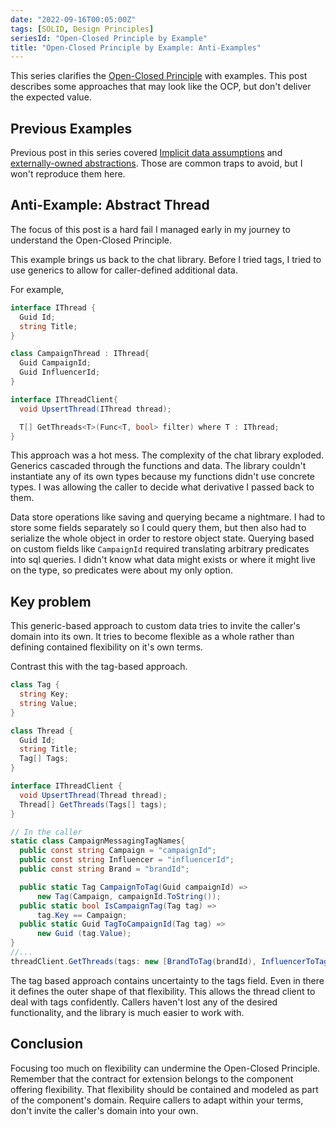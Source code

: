 ```yaml
---
date: "2022-09-16T00:05:00Z"
tags: [SOLID, Design Principles]
seriesId: "Open-Closed Principle by Example"
title: "Open-Closed Principle by Example: Anti-Examples"
---
```


This series clarifies the [Open-Closed Principle](https://en.wikipedia.org/wiki/Open%E2%80%93closed_principle) with examples. This post describes some approaches that may look like the OCP, but don't deliver the expected value.
<!--more-->

<!-- TODO: the other anti-examples all seemed to best belong with their related good examples
    This one would pair well as a bad version of metadata. I should explore replacing a dedicated anti-example post with a new post that covers a metadata example
    FsCheck custom constraints would be a good example. 
    Not sure where this fits in the flow. Maybe last since it requires an example change?

    I think I still keep this separate. It doesn't fit the data post flow. I'm not sure i'll take time to show the FsSpec example in this series.
    I can always link to from the misc examples post. 
 -->

## Previous Examples
Previous post in this series covered [Implicit data assumptions](./2022-09-16-1-OPC-through-Data.md#implicit-assumptions-are-not-flexibility) and [externally-owned abstractions](./2022-09-16-3-OCP-as-architecture.md#anti-example-externally-owned). Those are common traps to avoid, but I won't reproduce them here. 



## Anti-Example: Abstract Thread

The focus of this post is a hard fail I managed early in my journey to understand the Open-Closed Principle.

This example brings us back to the chat library. Before I tried tags, I tried to use generics to allow for caller-defined additional data.

For example,
```cs
interface IThread {
  Guid Id;
  string Title;
}

class CampaignThread : IThread{
  Guid CampaignId;
  Guid InfluencerId;
}

interface IThreadClient{
  void UpsertThread(IThread thread);

  T[] GetThreads<T>(Func<T, bool> filter) where T : IThread;
}
```

This approach was a hot mess. The complexity of the chat library exploded. Generics cascaded through the functions and data.
The library couldn't instantiate any of its own types because my functions didn't use concrete types. I was allowing the 
caller to decide what derivative I passed back to them.

Data store operations like saving and querying became a nightmare. I had to store some fields separately so I could query them, but then also had to serialize the whole object in order to restore object state. Querying based on custom fields like `CampaignId` required translating arbitrary predicates into sql queries. I didn't know what data might exists or where it might live on the type, so predicates were about my only option.

## Key problem
This generic-based approach to custom data tries to invite the caller's domain into its own. It tries to become flexible as a whole rather than defining contained flexibility on it's own terms.

Contrast this with the tag-based approach.

```cs
class Tag {
  string Key;
  string Value;
}

class Thread {
  Guid Id;
  string Title;
  Tag[] Tags;
}

interface IThreadClient {
  void UpsertThread(Thread thread);
  Thread[] GetThreads(Tags[] tags);
}
```
```cs
// In the caller
static class CampaignMessagingTagNames{
  public const string Campaign = "campaignId";
  public const string Influencer = "influencerId";
  public const string Brand = "brandId";

  public static Tag CampaignToTag(Guid campaignId) =>
      new Tag(Campaign, campaignId.ToString());
  public static bool IsCampaignTag(Tag tag) =>
      tag.Key == Campaign;
  public static Guid TagToCampaignId(Tag tag) =>
      new Guid (tag.Value);
}
//...
threadClient.GetThreads(tags: new [BrandToTag(brandId), InfluencerToTag(influencerId)])
```


The tag based approach contains uncertainty to the tags field. Even in there it defines the outer shape of that flexibility.
This allows the thread client to deal with tags confidently. Callers haven't lost any of the desired functionality, and the library is much easier to work with.


## Conclusion

Focusing too much on flexibility can undermine the Open-Closed Principle. Remember that the contract for extension belongs to the component offering flexibility.
That flexibility should be contained and modeled as part of the component's domain. Require callers to adapt within your terms, don't invite the caller's domain into your own.